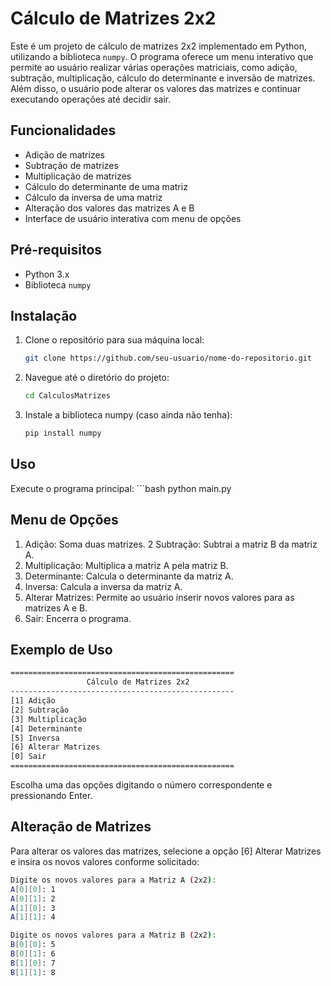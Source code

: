 # Cálculo de Matrizes 2x2

Este é um projeto de cálculo de matrizes 2x2 implementado em Python, utilizando a biblioteca `numpy`. O programa oferece um menu interativo que permite ao usuário realizar várias operações matriciais, como adição, subtração, multiplicação, cálculo do determinante e inversão de matrizes. Além disso, o usuário pode alterar os valores das matrizes e continuar executando operações até decidir sair.

## Funcionalidades

- Adição de matrizes
- Subtração de matrizes
- Multiplicação de matrizes
- Cálculo do determinante de uma matriz
- Cálculo da inversa de uma matriz
- Alteração dos valores das matrizes A e B
- Interface de usuário interativa com menu de opções

## Pré-requisitos

- Python 3.x
- Biblioteca `numpy`

## Instalação

1. Clone o repositório para sua máquina local:
   ```bash
   git clone https://github.com/seu-usuario/nome-do-repositorio.git

2. Navegue até o diretório do projeto:
   ```bash
   cd CalculosMatrizes

3. Instale a biblioteca numpy (caso ainda não tenha):
    ```bash
    pip install numpy

## Uso

Execute o programa principal:
    ```bash
    python main.py

## Menu de Opções

1. Adição: Soma duas matrizes.
2 Subtração: Subtrai a matriz B da matriz A.
3. Multiplicação: Multiplica a matriz A pela matriz B.
4. Determinante: Calcula o determinante da matriz A.
5. Inversa: Calcula a inversa da matriz A.
6. Alterar Matrizes: Permite ao usuário inserir novos valores para as matrizes A e B.
7. Sair: Encerra o programa.

## Exemplo de Uso

~~~bash
==================================================
                 Cálculo de Matrizes 2x2          
--------------------------------------------------
[1] Adição
[2] Subtração
[3] Multiplicação
[4] Determinante
[5] Inversa
[6] Alterar Matrizes
[0] Sair
==================================================
~~~

Escolha uma das opções digitando o número correspondente e pressionando Enter.

## Alteração de Matrizes

Para alterar os valores das matrizes, selecione a opção [6] Alterar Matrizes e insira os novos valores conforme solicitado:

~~~bash
Digite os novos valores para a Matriz A (2x2):
A[0][0]: 1
A[0][1]: 2
A[1][0]: 3
A[1][1]: 4

Digite os novos valores para a Matriz B (2x2):
B[0][0]: 5
B[0][1]: 6
B[1][0]: 7
B[1][1]: 8
~~~
